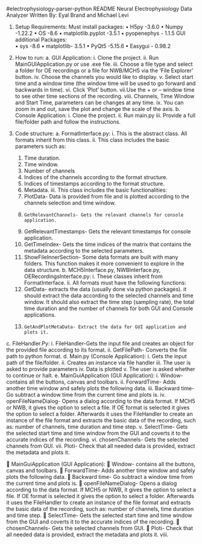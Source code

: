 #electrophysiology-parser-python
README Neural Electrophysiology Data Analyzer
Written By: Eyal Brand and Michael Levi

1.	Setup Requirements:
  Must install packages:
    •	H5py -3.6.0
    •	Numpy -1.22.2
    •	OS -8.6
    •	matplotlib.pyplot -3.5.1
    •	pyopenephys - 1.1.5
  GUI additional Packages:  
    •	sys -8.6
    •	matplotlib- 3.5.1
    •	PyQt5 -5.15.6
    •	Easygui - 0.98.2
    
2.	How to run: 
  a.	GUI Application:
    i. Clone the project.
    ii. Run MainGUIApplication.py or use .exe file.
    iii. Choose a file type and select a folder for OE recordings or a file for NWB/MCH5 via the ‘File Explorer’ button. 
    iv. Choose the channels you would like to display. 
     v. Select start time and a window time (the window time will be used to go forward and backwards in time).
    vi. Click ‘Plot’ button. 
    vii.Use the + or – window time to see other time sections of the recording.
    viii.	Channels, Time Window and Start Time, parameters can be changes at any time.
    ix.	You can zoom in and out, save the plot and change the scale of the axis. 
  b.	Console Application: 
    i.	Clone the project.
    ii.	Run main.py
    iii.	Provide a full file/folder path and follow the instructions.

3.	Code structure: 
  a.	FormatInterface.py:
    i.	This is the abstract class. All formats inherit from this class.
    ii.	This class includes the basic parameters such as:
      1.	Time duration. 
      2.	Time window. 
      3.	Number of channels
      4.	Indices of the channels according to the format structure. 
      5.	Indices of timestamps according to the format structure. 
      6.	Metadata.
    iii.	This class includes the basic functionalities:
      1.	PlotData- Data is provided from file and is plotted according to the channels selection and time window.
      2.	 GetRelevantChannels- Gets the relevant channels for console application.
      3.	GetRelevantTimestamps- Gets the relevant timestamps for console application.
      4.	GetTimeIndex- Gets  the time indices of the matrix that contains the metadata according to the selected parameters.
      5.	ShowFileInnerSection- Some data formats are built with many folders. This function makes it more convenient to explore in the data structure.
  b.	MCH5Interface.py, NWBInterface.py, OERecordingsInterface.py:
    i.	These classes inherit from FormatInterface.
    ii.	All formats must have the following functions:
      1.	GetData- extracts the data (usually done via python packages).
      it should extract the data according to the selected channels and time window.
      It should also extract the time step (sampling rate), the total time duration and the number of channels for both GUI and Console applications. 
      2.	 GetAndPlotMetaData- Extract the data for GUI application and plots it.  
  c.	FileHandler.Py:
    i.	FileHandler-Gets the input file and creates an object for the provided file according to its format.
    ii.	GetFilePath- Converts the file path to python format.
  d.	Main.py (Console Application):
    i.	Gets the input path of the file/folder. 
    ii.	Creates an instance via file handler
    iii.	The user is asked to provide parameters
    iv.	Data is plotted
    v.	The user is asked whether to continue or halt.
    e.	MainGuiApplication (GUI Application):
    i.	Window- contains all the buttons, canvas and toolbars.
    ii.	ForwardTime- Adds another time window and safely plots the following data.
    iii.	Backward time- Go subtract a window time from the current time and plots is.
    iv.	openFileNameDialog- Opens a dialog according to the data format. If MCH5 or NWB, it gives the option to select a file. If OE format is selected it gives the       option to select a folder.
    Afterwards it uses the FileHandler to create an instance of the file format and extracts the basic data of the recording, such as: number of channels, time             duration and time step.
    v.	SelectTime- Gets the selected start time and time window from the GUI and coverts it to the accurate indices of the recording.
    vi.	chosenChannels- Gets the selected channels from GUI.
    vii.	Ploti- Check that all needed data is provided, extract the metadata and plots it.

	MainGuiApplication (GUI Application):
  	Window- contains all the buttons, canvas and toolbars.
  	ForwardTime- Adds another time window and safely plots the following data.
  	Backward time- Go subtract a window time from the current time and plots is.
  	openFileNameDialog- Opens a dialog according to the data format. If MCH5 or NWB, it gives the option to select a file. If OE format is selected it gives the option   to select a folder.
  Afterwards it uses the FileHandler to create an instance of the file format and extracts the basic data of the recording, such as: number of channels, time duration   and time step.
  	SelectTime- Gets the selected start time and time window from the GUI and coverts it to the accurate indices of the recording.
  	chosenChannels- Gets the selected channels from GUI.
  	Ploti- Check that all needed data is provided, extract the metadata and plots it.
  viii.	
